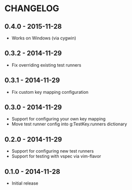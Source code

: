 # CHANGELOG

## 0.4.0 - 2015-11-28

* Works on Windows (via cygwin)

## 0.3.2 - 2014-11-29

* Fix overriding existing test runners

## 0.3.1 - 2014-11-29

* Fix custom key mapping configuration

## 0.3.0 - 2014-11-29

* Support for configuring your own key mapping
* Move test runner config into g:TestKey.runners dictionary

## 0.2.0 - 2014-11-29

* Support for configuring new test runners
* Support for testing with vspec via vim-flavor

## 0.1.0 - 2014-11-28

* Initial release

